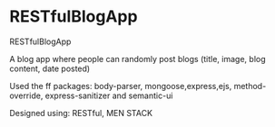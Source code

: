 # RESTfulBlogApp
RESTfulBlogApp

A blog app where people can randomly post blogs (title, image, blog content, date posted)

Used the ff packages:
body-parser, mongoose,express,ejs, method-override, express-sanitizer and semantic-ui

Designed using:
RESTful,
MEN STACK
